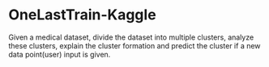 # OneLastTrain-Kaggle
Given a medical dataset, divide the dataset into multiple clusters, analyze these clusters, explain the cluster formation and predict the cluster if a new data point(user) input is given. 
